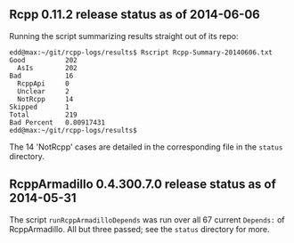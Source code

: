 
Rcpp 0.11.2 release status as of 2014-06-06
-------------------------------------------

Running the script summarizing results straight out of its repo:

    edd@max:~/git/rcpp-logs/results$ Rscript Rcpp-Summary-20140606.txt
    Good          202 
      AsIs        202 
    Bad           16 
      RcppApi     0 
      Unclear     2 
      NotRcpp     14 
    Skipped       1 
    Total         219 
    Bad Percent   0.00917431 
    edd@max:~/git/rcpp-logs/results$ 

The 14 'NotRcpp' cases are detailed in the corresponding file in the `status`
directory.


RcppArmadillo 0.4.300.7.0 release status as of 2014-05-31
---------------------------------------------------------

The script `runRcppArmadilloDepends` was run over all 67 current `Depends:`
of RcppArmadillo.  All but three passed; see the `status` directory for more.
